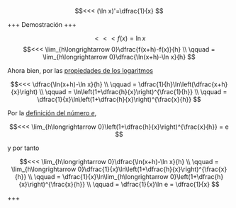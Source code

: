 $$<<< (\ln x)'=\dfrac{1}{x} $$

+++
Demostración
+++

$$<<< f(x)=\ln x $$
$$<<< 
\lim_{h\longrightarrow 0}\dfrac{f(x+h)-f(x)}{h}
\\ \qquad
= \lim_{h\longrightarrow 0}\dfrac{\ln(x+h)-\ln x}{h}
$$ 

Ahora bien, por las [propiedades de los logaritmos]( TO-DO ) 

$$<<<
\dfrac{\ln(x+h)-\ln x}{h}
\\ \qquad
= \dfrac{1}{h}\ln\left(\dfrac{x+h}{x}\right)
\\ \qquad
= \ln\left(1+\dfrac{h}{x}\right)^{\frac{1}{h}}
\\ \qquad
= \dfrac{1}{x}\ln\left(1+\dfrac{h}{x}\right)^{\frac{x}{h}}
$$ 

Por la [definición del número $e$]( TO-DO ),

$$<<< \lim_{h\longrightarrow 0}\left(1+\dfrac{h}{x}\right)^{\frac{x}{h}} = e $$

y por tanto

$$<<< 
\lim_{h\longrightarrow 0}\dfrac{\ln(x+h)-\ln x}{h}
\\ \qquad
= \lim_{h\longrightarrow 0}\dfrac{1}{x}\ln\left(1+\dfrac{h}{x}\right)^{\frac{x}{h}}
\\ \qquad
= \dfrac{1}{x}\ln\lim_{h\longrightarrow 0}\left(1+\dfrac{h}{x}\right)^{\frac{x}{h}}
\\ \qquad
= \dfrac{1}{x}\ln e = \dfrac{1}{x}
$$ 

+++